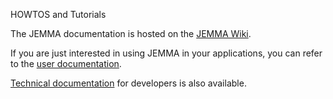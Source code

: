 HOWTOS and Tutorials
<!-- Remember: the first line always goes with the title-->
<!-- Please use h3 headers (###) inside these files -->

The JEMMA documentation is hosted on the [JEMMA Wiki](https://github.com/ismb/jemma/wiki). 

If you are just interested in using JEMMA in your applications, you can refer to the [user documentation](https://github.com/ismb/jemma/wiki/userdocs).

[Technical documentation](https://github.com/ismb/jemma/wiki/devdocs) for developers is also available.




